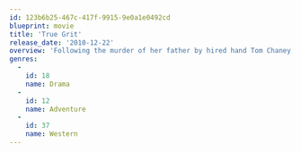 ```yaml
---
id: 123b6b25-467c-417f-9915-9e0a1e0492cd
blueprint: movie
title: 'True Grit'
release_date: '2010-12-22'
overview: 'Following the murder of her father by hired hand Tom Chaney, 14-year-old farm girl Mattie Ross sets out to capture the killer. To aid her, she hires the toughest U.S. Marshal she can find, a man with "true grit," Reuben J. "Rooster" Cogburn. Mattie insists on accompanying Cogburn, whose drinking, sloth, and generally reprobate character do not augment her faith in him. Against his wishes, she joins him in his trek into the Indian Nations in search of Chaney. They are joined by Texas Ranger LaBoeuf, who wants Chaney for his own purposes. The unlikely trio find danger and adventure on the journey, and each has his or her "grit" tested.'
genres:
  -
    id: 18
    name: Drama
  -
    id: 12
    name: Adventure
  -
    id: 37
    name: Western
---
```

